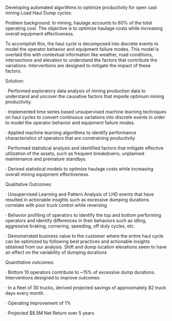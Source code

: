 Developing automated algorithms to optimize productivity for open cast mining Load Haul Dump cycles:

 

Problem background: In mining, haulage accounts to 60% of the total operating cost. The objective is to optimize haulage costs while increasing overall equipment effectiveness.

To accomplish this, the haul cycle is decomposed into discrete events to model the operator behavior and  equipment failure modes. This model is overlaid this with contextual  information like weather, road conditions, intersections and elevation to understand the factors that contribute the variations. Interventions are designed to mitigate the impact of these factors.

 

Solution:

·       Performed exploratory data analysis of mining production data to understand and uncover the causative factors that impede optimum mining productivity.

·       Implemented time series based unsupervised machine learning techniques on haul cycles to convert continuous variations into discrete events in order to model the operator behavior and  equipment failure modes.

·       Applied machine learning algorithms to identify performance characteristics of operators that are constraining productivity

·       Performed statistical analysis and identified factors that mitigate effective utilization of the assets, such as frequent breakdowns, unplanned maintenance and premature standbys.

·       Derived statistical models to optimize haulage costs while increasing overall mining equipment effectiveness.

 

Qualitative Outcomes:

·       Unsupervised Learning and Pattern Analysis of LHD events that have resulted in actionable insights such as excessive dumping durations correlate with poor truck control while reversing

·       Behavior profiling of operators to identify the top and bottom performing operators and identify differences in their behaviors such as idling, aggressive braking, cornering, speeding, off duty cycles, etc.

·       Demonstrated business value to the customer where the entire haul cycle can be optimized by following best practices and actionable insights obtained from our analysis. Shift and dump location elevations seem to have an effect on the variability of dumping durations

 

Quantitative outcomes:        

·       Bottom 10 operators contribute to ~15% of excessive dump durations. Interventions designed to improve outcomes

·       In a fleet of 30 trucks, derived projected savings of approximately 82 truck days every month.

·       Operating Improvement of 1%

·       Projected $8.5M Net Return over 5 years
